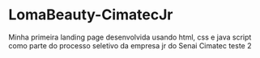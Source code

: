 # LomaBeauty-CimatecJr
Minha primeira landing page desenvolvida usando html, css e java script como parte do processo seletivo da empresa jr do Senai Cimatec
teste 2